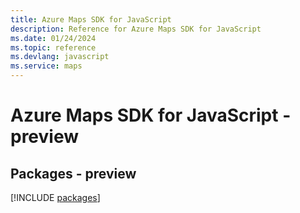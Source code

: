 ```yaml
---
title: Azure Maps SDK for JavaScript
description: Reference for Azure Maps SDK for JavaScript
ms.date: 01/24/2024
ms.topic: reference
ms.devlang: javascript
ms.service: maps
---
```

# Azure Maps SDK for JavaScript - preview
## Packages - preview
[!INCLUDE [packages](maps-index.md)]